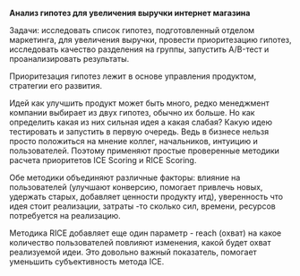 **Анализ гипотез для увеличения выручки интернет магазина** 

Задачи: исследовать список гипотез, подготовленный отделом маркетинга, для увеличения выручки, провести приоритезацию гипотез, 
исследовать качество разделения на группы, запустить A/B-тест и проанализировать результаты.

Приоритезация гипотез лежит в основе управления продуктом, стратегии его развития.

Идей как улучшить продукт может быть много, редко менеджмент компании выбирает из двух гипотез, обычно их больше. Но как определить какая из них сильная идея а какая слабая? 
Какую идею тестировать и запустить в первую очередь. Ведь в бизнесе нельзя просто положиться на мнение коллег, начальников, интуицию и пользователей. 
Поэтому применяют простые проверенные методики расчета приоритетов ICE Scoring и RICE Scoring.

Обе методики объединяют различные факторы: влияние на пользователей (улучшают конверсию, помогает привлечь новых, удержать старых, добавляет ценности продукту итд), 
уверенность что идея стоит реализации, затраты -то сколько сил, времени, ресурсов потребуется на реализацию. 

Методика RICE добавляет еще один параметр - reach (охват) на какое количество пользователей повлияют изменения, какой будет охват реализуемой идеи. 
Это довольно важный показатель, помогает уменьшить субъективность метода ICE.
